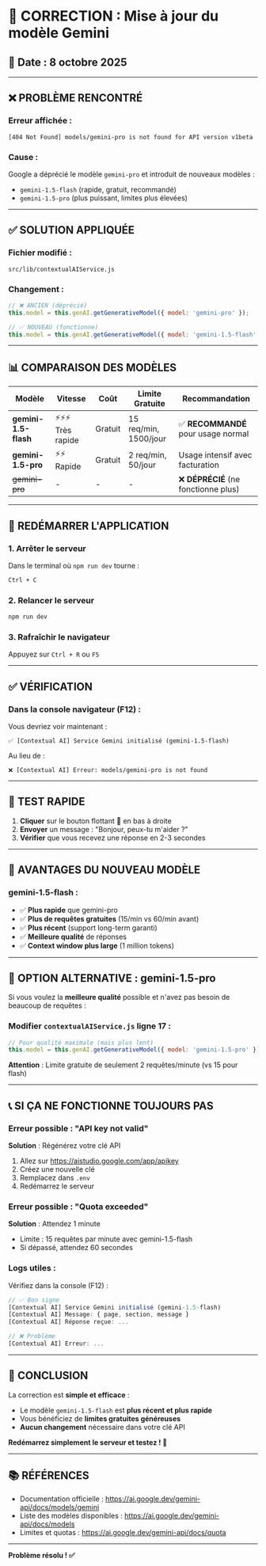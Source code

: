 # 🔧 CORRECTION : Mise à jour du modèle Gemini

## 📅 Date : 8 octobre 2025

---

## ❌ **PROBLÈME RENCONTRÉ**

### Erreur affichée :
```
[404 Not Found] models/gemini-pro is not found for API version v1beta
```

### Cause :
Google a déprécié le modèle `gemini-pro` et introduit de nouveaux modèles :
- `gemini-1.5-flash` (rapide, gratuit, recommandé)
- `gemini-1.5-pro` (plus puissant, limites plus élevées)

---

## ✅ **SOLUTION APPLIQUÉE**

### Fichier modifié :
`src/lib/contextualAIService.js`

### Changement :
```javascript
// ❌ ANCIEN (déprécié)
this.model = this.genAI.getGenerativeModel({ model: 'gemini-pro' });

// ✅ NOUVEAU (fonctionne)
this.model = this.genAI.getGenerativeModel({ model: 'gemini-1.5-flash' });
```

---

## 📊 **COMPARAISON DES MODÈLES**

| Modèle | Vitesse | Coût | Limite Gratuite | Recommandation |
|--------|---------|------|-----------------|----------------|
| **gemini-1.5-flash** | ⚡⚡⚡ Très rapide | Gratuit | 15 req/min, 1500/jour | ✅ **RECOMMANDÉ** pour usage normal |
| **gemini-1.5-pro** | ⚡⚡ Rapide | Gratuit | 2 req/min, 50/jour | Usage intensif avec facturation |
| ~~gemini-pro~~ | - | - | - | ❌ **DÉPRÉCIÉ** (ne fonctionne plus) |

---

## 🚀 **REDÉMARRER L'APPLICATION**

### 1. Arrêter le serveur
Dans le terminal où `npm run dev` tourne :
```bash
Ctrl + C
```

### 2. Relancer le serveur
```bash
npm run dev
```

### 3. Rafraîchir le navigateur
Appuyez sur `Ctrl + R` ou `F5`

---

## ✅ **VÉRIFICATION**

### Dans la console navigateur (F12) :
Vous devriez voir maintenant :
```
✅ [Contextual AI] Service Gemini initialisé (gemini-1.5-flash)
```

Au lieu de :
```
❌ [Contextual AI] Erreur: models/gemini-pro is not found
```

---

## 🎯 **TEST RAPIDE**

1. **Cliquer** sur le bouton flottant 🤖 en bas à droite
2. **Envoyer** un message : "Bonjour, peux-tu m'aider ?"
3. **Vérifier** que vous recevez une réponse en 2-3 secondes

---

## 📝 **AVANTAGES DU NOUVEAU MODÈLE**

### gemini-1.5-flash :
- ✅ **Plus rapide** que gemini-pro
- ✅ **Plus de requêtes gratuites** (15/min vs 60/min avant)
- ✅ **Plus récent** (support long-term garanti)
- ✅ **Meilleure qualité** de réponses
- ✅ **Context window plus large** (1 million tokens)

---

## 🔄 **OPTION ALTERNATIVE : gemini-1.5-pro**

Si vous voulez la **meilleure qualité** possible et n'avez pas besoin de beaucoup de requêtes :

### Modifier `contextualAIService.js` ligne 17 :
```javascript
// Pour qualité maximale (mais plus lent)
this.model = this.genAI.getGenerativeModel({ model: 'gemini-1.5-pro' });
```

**Attention** : Limite gratuite de seulement 2 requêtes/minute (vs 15 pour flash)

---

## 📞 **SI ÇA NE FONCTIONNE TOUJOURS PAS**

### Erreur possible : "API key not valid"
**Solution** : Régénérez votre clé API
1. Allez sur https://aistudio.google.com/app/apikey
2. Créez une nouvelle clé
3. Remplacez dans `.env`
4. Redémarrez le serveur

### Erreur possible : "Quota exceeded"
**Solution** : Attendez 1 minute
- Limite : 15 requêtes par minute avec gemini-1.5-flash
- Si dépassé, attendez 60 secondes

### Logs utiles :
Vérifiez dans la console (F12) :
```javascript
// ✅ Bon signe
[Contextual AI] Service Gemini initialisé (gemini-1.5-flash)
[Contextual AI] Message: { page, section, message }
[Contextual AI] Réponse reçue: ...

// ❌ Problème
[Contextual AI] Erreur: ...
```

---

## 🎉 **CONCLUSION**

La correction est **simple et efficace** :
- Le modèle `gemini-1.5-flash` est **plus récent et plus rapide**
- Vous bénéficiez de **limites gratuites généreuses**
- **Aucun changement** nécessaire dans votre clé API

**Redémarrez simplement le serveur et testez ! 🚀**

---

## 📚 **RÉFÉRENCES**

- Documentation officielle : https://ai.google.dev/gemini-api/docs/models/gemini
- Liste des modèles disponibles : https://ai.google.dev/gemini-api/docs/models
- Limites et quotas : https://ai.google.dev/gemini-api/docs/quota

---

**Problème résolu ! ✅**
